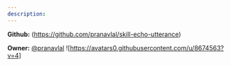 ```yaml
---
description: 
---
```



**Github:** (https://github.com/pranavlal/skill-echo-utterance)

**Owner:** [@pranavlal](https://github.com/pranavlal) ![https://avatars0.githubusercontent.com/u/8674563?v=4]

